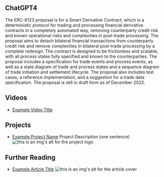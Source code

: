 ## ChatGPT4

The ERC-6123 proposal is for a Smart Derivative Contract, which is a deterministic protocol for trading and processing financial derivative contracts in a completely automated way, removing counterparty credit risk and known operational risks and complexities in post-trade processing. The proposal aims to detach bilateral financial transactions from counterparty credit risk and remove complexities in bilateral post-trade processing by a complete redesign. The contract is designed to be frictionless and scalable, with all process states fully specified and known to the counterparties. The proposal includes a specification for trade events and process events, as well as a state diagram of trade and process states and a sequence diagram of trade initiation and settlement lifecycle. The proposal also includes test cases, a reference implementation, and a suggestion for a trade data specification. The proposal is still in draft form as of December 2022.

## Videos

- [Example Video Title](https://www.youtube.com/watch?v=TDGq4aeevgY)

## Projects

- [Example Project Name](https://xxxx.xxx/xxxxx) Project Description (one sentence) ![this is an img's alt for the project logo](https://xxxx.xxx/project-logo.xxx)

## Further Reading

- [Example Article Title](https://xxxx.xxx/xxxxx) ![this is an img's alt for the article cover](https://xxxx.xxx/article-cover.xxx)
